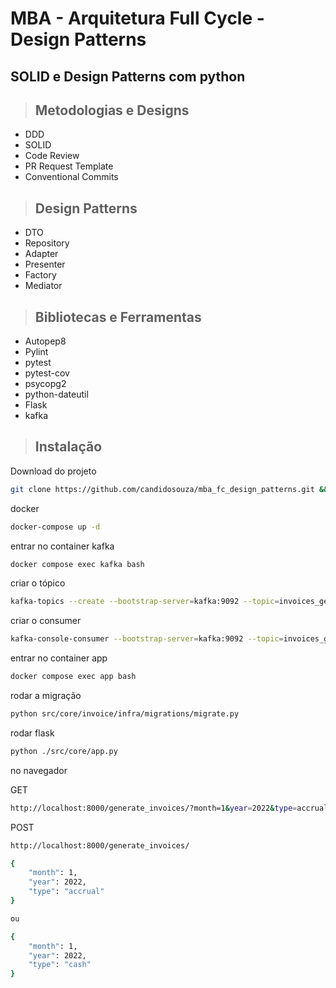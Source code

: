 # MBA - Arquitetura Full Cycle - Design Patterns

## SOLID e Design Patterns com python


> ## Metodologias e Designs

* DDD
* SOLID
* Code Review
* PR Request Template
* Conventional Commits


> ## Design Patterns
* DTO
* Repository
* Adapter
* Presenter
* Factory
* Mediator

> ## Bibliotecas e Ferramentas

* Autopep8
* Pylint
* pytest
* pytest-cov
* psycopg2
* python-dateutil
* Flask
* kafka


> ## Instalação

Download do projeto

```bash
git clone https://github.com/candidosouza/mba_fc_design_patterns.git && cd mba_fc_design_patterns
```

docker

```bash
docker-compose up -d
```

entrar no container kafka
```bash
docker compose exec kafka bash
```

criar o tópico
```bash
kafka-topics --create --bootstrap-server=kafka:9092 --topic=invoices_generated --partitions=3
```

criar o consumer
```bash
kafka-console-consumer --bootstrap-server=kafka:9092 --topic=invoices_generated
```

entrar no container app
```bash
docker compose exec app bash
```

rodar a migração
```bash
python src/core/invoice/infra/migrations/migrate.py

```

rodar flask

```bash
python ./src/core/app.py
```

no navegador

GET

```bash
http://localhost:8000/generate_invoices/?month=1&year=2022&type=accrual
```

POST

```bash
http://localhost:8000/generate_invoices/

{
    "month": 1,
    "year": 2022,
    "type": "accrual"
}

ou 

{
    "month": 1,
    "year": 2022,
    "type": "cash"
}
```